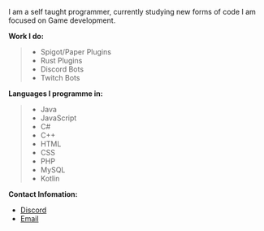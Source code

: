 I am a self taught programmer, currently studying new forms of code
I am focused on Game development.

**Work I do:**
>- Spigot/Paper Plugins
>- Rust Plugins
>- Discord Bots
>- Twitch Bots

**Languages I programme in:**
>- Java
>- JavaScript
>- C#
>- C++
>- HTML
>- CSS
>- PHP
>- MySQL
>- Kotlin

**Contact Infomation:**
- [Discord](https://discord.gg/mZnXs3SeYr)
- [Email](mailto:midnitefubusiness@gmail.com)
